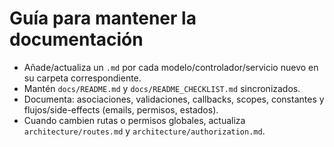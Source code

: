 # Guía para mantener la documentación

- Añade/actualiza un `.md` por cada modelo/controlador/servicio nuevo en su carpeta correspondiente.
- Mantén `docs/README.md` y `docs/README_CHECKLIST.md` sincronizados.
- Documenta: asociaciones, validaciones, callbacks, scopes, constantes y flujos/side-effects (emails, permisos, estados).
- Cuando cambien rutas o permisos globales, actualiza `architecture/routes.md` y `architecture/authorization.md`.
